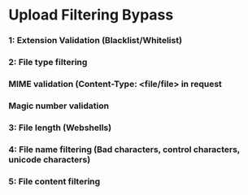 # Upload Filtering Bypass

### 1: Extension Validation (Blacklist/Whitelist)

### 2: File type filtering

### MIME validation (Content-Type: <file/file> in request

### Magic number validation

### 3: File length (Webshells)

### 4: File name filtering (Bad characters, control characters, unicode characters)

### 5: File content filtering
